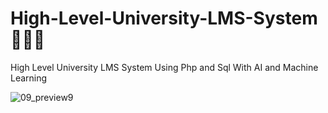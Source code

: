 # High-Level-University-LMS-System👨‍🎓😍
High Level University LMS System Using Php and Sql With AI and Machine Learning

![09_preview9](https://github.com/SE-LAPS/High-Level-University-LMS-System/assets/87580847/1f485ca7-3fd6-4a30-9dfa-fa150148b2b4)
